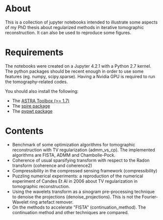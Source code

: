 # About

This is a collection of jupyter notebooks intended to illustrate some aspects of my PhD thesis about regularized methods in iterative tomographic reconstruction. 
It can also be used to reproduce some figures. 


# Requirements
The notebooks were created on a Jupyter 4.2.1 with a Python 2.7 kernel. The python packages should be recent enough in order to use some features (eg. numpy, scipy.sparse). Having a Nvidia GPU is required to run the tomography-related codes.

You should also install the following:

 *  The [ASTRA Toolbox (>= 1.7)](https://github.com/astra-toolbox/astra-toolbox/)
 *  The [spire package](https://github.com/pierrepaleo/spire)
 *  The [pypwt package](https://github.com/pierrepaleo/pypwt)


# Contents

* Benchmark of some optimization algorithms for tomographic reconstruction with TV regularization (admm_vs_cp). The implemented algorithms are FISTA, ADMM and Chambolle-Pock. 
* Coherence of usual sparsifying transform with respect to the Radon transform (coherence and coherence2)
* Compressibility in the compressed sensing framework (compressibility)
* Puzzling numerical experiments: a reproduction of the numerical experiment of Candes Et Al in 2006 about TV regularization in tomographic reconstruction.
* Using the wavelets transform as a sinogram pre-processing technique to denoise the projections (denoise_projections). This is not the Fourier-Wavelet ring artefact remover.
* On the methods to accelerate "FISTA" (continuation_method). The continuation method and other techniques are compared. 

